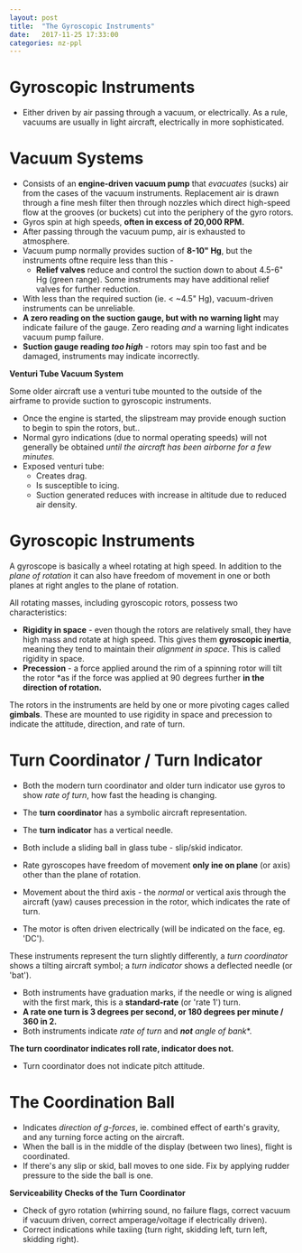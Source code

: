 ```yaml
---
layout: post
title:  "The Gyroscopic Instruments"
date:   2017-11-25 17:33:00
categories: nz-ppl
---
```


# Gyroscopic Instruments

 * Either driven by air passing through a vacuum, or electrically. As a rule, vacuums are
   usually in light aircraft, electrically in more sophisticated.

# Vacuum Systems

 * Consists of an **engine-driven vacuum pump** that *evacuates* (sucks) air from the
   cases of the vacuum instruments. Replacement air is drawn through a fine mesh filter
   then through nozzles which direct high-speed flow at the grooves (or buckets) cut into
   the periphery of the gyro rotors.
 * Gyros spin at high speeds, **often in excess of 20,000 RPM.**
 * After passing through the vacuum pump, air is exhausted to atmosphere.
 * Vacuum pump normally provides suction of **8-10" Hg**, but the instruments oftne require
   less than this -
    * **Relief valves** reduce and control the suction down to about 4.5-6" Hg (green
      range). Some instruments may have additional relief valves for further reduction.
 * With less than the required suction (ie. < ~4.5" Hg), vacuum-driven instruments can be
   unreliable.
 * **A zero reading on the suction gauge, but with no warning light** may indicate failure
   of the gauge. Zero reading *and* a warning light indicates vacuum pump failure.
 * **Suction gauge reading *too high*** - rotors may spin too fast and be damaged,
   instruments may indicate incorrectly.

**Venturi Tube Vacuum System**

Some older aircraft use a venturi tube mounted to the outside of the airframe to provide
suction to gyroscopic instruments.

 * Once the engine is started, the slipstream may provide enough suction to begin to
   spin the rotors, but..
 * Normal gyro indications (due to normal operating speeds) will not generally be
   obtained *until the aircraft has been airborne for a few minutes.*
 * Exposed venturi tube:
    * Creates drag.
    * Is susceptible to icing.
    * Suction generated reduces with increase in altitude due to reduced air density.

# Gyroscopic Instruments

A gyroscope is basically a wheel rotating at high speed. In addition to the *plane of
rotation* it can also have freedom of movement in one or both planes at right angles to
the plane of rotation.

All rotating masses, including gyroscopic rotors, possess two characteristics:

 * **Rigidity in space** - even though the rotors are relatively small, they have high
   mass and rotate at high speed. This gives them **gyroscopic inertia**, meaning they
   tend to maintain their *alignment in space*. This is called rigidity in space.
 * **Precession** - a force applied around the rim of a spinning rotor will tilt the
   rotor *as if the force was applied at 90 degrees further **in the direction of
   rotation.**

The rotors in the instruments are held by one or more pivoting cages called **gimbals**.
These are mounted to use rigidity in space and precession to indicate the attitude,
direction, and rate of turn.

# Turn Coordinator / Turn Indicator

 * Both the modern turn coordinator and older turn indicator use gyros to show
   *rate of turn*, how fast the heading is changing.
 * The **turn coordinator** has a symbolic aircraft representation.
 * The **turn indicator** has a vertical needle.
 * Both include a sliding ball in glass tube - slip/skid indicator.

 * Rate gyroscopes have freedom of movement **only ine on plane** (or axis) other than
   the plane of rotation.
 * Movement about the third axis - the *normal* or vertical axis through the aircraft
   (yaw) causes precession in the rotor, which indicates the rate of turn.
 * The motor is often driven electrically (will be indicated on the face, eg. 'DC').

These instruments represent the turn slightly differently, a *turn coordinator* shows
a tilting aircraft symbol; a *turn indicator* shows a deflected needle (or 'bat').

 * Both instruments have graduation marks, if the needle or wing is aligned with the
   first mark, this is a **standard-rate** (or 'rate 1') turn.
 * **A rate one turn is 3 degrees per second, or 180 degrees per minute / 360 in 2.**
 * Both instruments indicate *rate of turn* and ***not** angle of bank**.

**The turn coordinator indicates roll rate, indicator does not.**

 * Turn coordinator does not indicate pitch attitude.

# The Coordination Ball

 * Indicates *direction of g-forces*, ie. combined effect of earth's gravity, and any
   turning force acting on the aircraft.
 * When the ball is in the middle of the display (between two lines), flight is
   coordinated.
 * If there's any slip or skid, ball moves to one side. Fix by applying rudder pressure
   to the side the ball is one.

**Serviceability Checks of the Turn Coordinator**

 * Check of gyro rotation (whirring sound, no failure flags, correct vacuum if vacuum
   driven, correct amperage/voltage if electrically driven).
 * Correct indications while taxiing (turn right, skidding left, turn left, skidding
   right).
